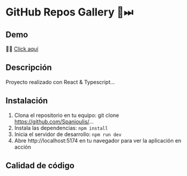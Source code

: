 # GitHub Repos Gallery 🎥⏭


## Demo

🐱‍👓 [Click aquí]()

## Descripción

Proyecto realizado con React & Typescript...


## Instalación

1. Clona el repositorio en tu equipo: git clone https://github.com/Spanioulis/...
2. Instala las dependencias: `npm install`
3. Inicia el servidor de desarrollo: `npm run dev`
4. Abre http://localhost:5174 en tu navegador para ver la aplicación en acción

## Calidad de código

![]()
